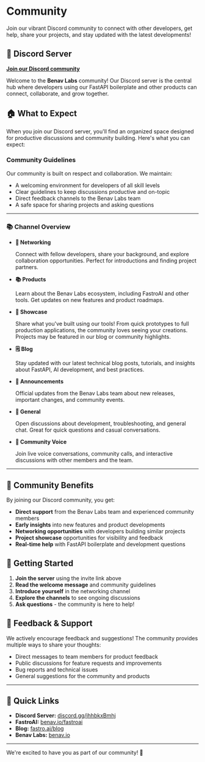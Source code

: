 # Community

Join our vibrant Discord community to connect with other developers, get help, share your projects, and stay updated with the latest developments!

## 🚀 Discord Server

**[Join our Discord community](https://discord.gg/jhhbkxBmhj)**

Welcome to the **Benav Labs** community! Our Discord server is the central hub where developers using our FastAPI boilerplate and other products can connect, collaborate, and grow together.

## 🏠 What to Expect

When you join our Discord server, you'll find an organized space designed for productive discussions and community building. Here's what you can expect:

### Community Guidelines

Our community is built on respect and collaboration. We maintain:

- A welcoming environment for developers of all skill levels
- Clear guidelines to keep discussions productive and on-topic
- Direct feedback channels to the Benav Labs team
- A safe space for sharing projects and asking questions

---

### 📚 Channel Overview

- **🤝 Networking**

    Connect with fellow developers, share your background, and explore collaboration opportunities. Perfect for introductions and finding project partners.

- **📚 Products**

    Learn about the Benav Labs ecosystem, including FastroAI and other tools. Get updates on new features and product roadmaps.

- **📸 Showcase**

    Share what you've built using our tools! From quick prototypes to full production applications, the community loves seeing your creations. Projects may be featured in our blog or community highlights.

- **🗒️ Blog**

    Stay updated with our latest technical blog posts, tutorials, and insights about FastAPI, AI development, and best practices.

- **📣 Announcements**

    Official updates from the Benav Labs team about new releases, important changes, and community events.

- **💬 General**

    Open discussions about development, troubleshooting, and general chat. Great for quick questions and casual conversations.

- **🎤 Community Voice**

    Join live voice conversations, community calls, and interactive discussions with other members and the team.

---

## 🌟 Community Benefits

By joining our Discord community, you get:

- **Direct support** from the Benav Labs team and experienced community members
- **Early insights** into new features and product developments
- **Networking opportunities** with developers building similar projects
- **Project showcase** opportunities for visibility and feedback
- **Real-time help** with FastAPI boilerplate and development questions

## 🎯 Getting Started

1. **Join the server** using the invite link above
2. **Read the welcome message** and community guidelines
3. **Introduce yourself** in the networking channel
4. **Explore the channels** to see ongoing discussions
5. **Ask questions** - the community is here to help!

## 💬 Feedback & Support

We actively encourage feedback and suggestions! The community provides multiple ways to share your thoughts:

- Direct messages to team members for product feedback
- Public discussions for feature requests and improvements
- Bug reports and technical issues
- General suggestions for the community and products

---

## 🔗 Quick Links

- **Discord Server:** [discord.gg/jhhbkxBmhj](https://discord.gg/jhhbkxBmhj)
- **FastroAI:** [benav.io/fastroai](https://benav.io/fastroai)
- **Blog:** [fastro.ai/blog](https://fastro.ai/blog)
- **Benav Labs:** [benav.io](https://benav.io)

---

We're excited to have you as part of our community! 🚀
